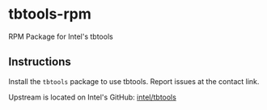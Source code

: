 # tbtools-rpm
RPM Package for Intel's tbtools

## Instructions
Install the `tbtools` package to use tbtools. Report issues at the contact link.

Upstream is located on Intel's GitHub: [intel/tbtools](https://github.com/intel/tbtools)
